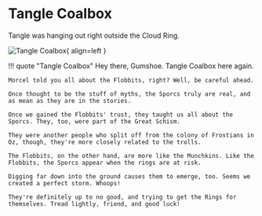 # Tangle Coalbox

Tangle was hanging out right outside the Cloud Ring.

![Tangle Coalbox](/img/underground/tanglecoalbox.png){ align=left }

!!! quote "Tangle Coalbox"
	Hey there, Gumshoe. Tangle Coalbox here again.

	Morcel told you all about the Flobbits, right? Well, be careful ahead.

	Once thought to be the stuff of myths, the Sporcs truly are real, and as mean as they are in the stories.

	Once we gained the Flobbits' trust, they taught us all about the Sporcs. They, too, were part of the Great Schism.

	They were another people who split off from the colony of Frostians in Oz, though, they're more closely related to the trolls.

	The Flobbits, on the other hand, are more like the Munchkins. Like the Flobbits, the Sporcs appear when the rings are at risk.

	Digging far down into the ground causes them to emerge, too. Seems we created a perfect storm. Whoops!

	They're definitely up to no good, and trying to get the Rings for themselves. Tread lightly, friend, and good luck!
